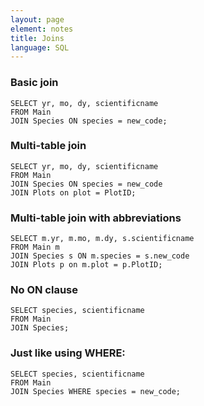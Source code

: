 ```yaml
---
layout: page
element: notes
title: Joins
language: SQL
---
```


### Basic join

```
SELECT yr, mo, dy, scientificname
FROM Main
JOIN Species ON species = new_code;
```

### Multi-table join

```
SELECT yr, mo, dy, scientificname
FROM Main
JOIN Species ON species = new_code
JOIN Plots on plot = PlotID;
```

### Multi-table join with abbreviations

```
SELECT m.yr, m.mo, m.dy, s.scientificname
FROM Main m
JOIN Species s ON m.species = s.new_code
JOIN Plots p on m.plot = p.PlotID;
```

### No ON clause

```
SELECT species, scientificname
FROM Main
JOIN Species;
```

### Just like using WHERE:

```
SELECT species, scientificname
FROM Main
JOIN Species WHERE species = new_code;
```

